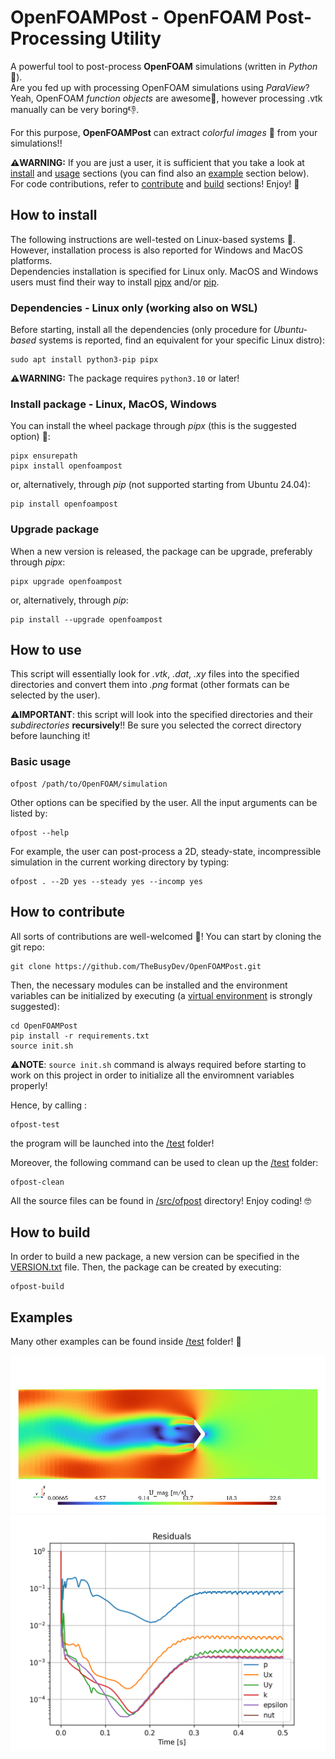 # OpenFOAMPost - OpenFOAM Post-Processing Utility
A powerful tool to post-process **OpenFOAM** simulations (written in *Python* 🐍). \
Are you fed up with processing OpenFOAM simulations using *ParaView*? \
Yeah, OpenFOAM *function objects* are awesome🌟, however processing .vtk manually can be very boring👎.

For this purpose, **OpenFOAMPost** can extract *colorful images* 🌈 from your simulations!!

**⚠️WARNING:** If you are just a user, it is sufficient that you take a look at [install](#how-to-install) and [usage](#how-to-use) sections (you can find also an [example](#examples) section below). \
For code contributions, refer to [contribute](#how-to-contribute) and [build](#how-to-build) sections! Enjoy! 🤗


## How to install
The following instructions are well-tested on Linux-based systems 🐧. \
However, installation process is also reported for Windows and MacOS platforms. \
Dependencies installation is specified for Linux only. MacOS and Windows users must find their way to install [pipx](https://pipx.pypa.io/stable/installation/) and/or [pip](https://pip.pypa.io/en/stable/installation/).

### Dependencies - Linux only (working also on WSL)
Before starting, install all the dependencies (only procedure for *Ubuntu-based* systems is reported, find an equivalent for your specific Linux distro):
```
sudo apt install python3-pip pipx
```

**⚠️WARNING:** The package requires `python3.10` or later!


### Install package - Linux, MacOS, Windows
You can install the wheel package through *pipx* (this is the suggested option) 🚀:
```
pipx ensurepath
pipx install openfoampost
```
or, alternatively, through *pip* (not supported starting from Ubuntu 24.04):
```
pip install openfoampost
```


### Upgrade package
When a new version is released, the package can be upgrade, preferably through *pipx*:
```
pipx upgrade openfoampost
```
or, alternatively, through *pip*:
```
pip install --upgrade openfoampost
```


## How to use
This script will essentially look for *.vtk*, *.dat*, *.xy* files into the specified directories and convert them into *.png* format (other formats can be selected by the user).

⚠️**IMPORTANT**: this script will look into the specified directories and their *subdirectories* **recursively**!! Be sure you selected the correct directory before launching it!

### Basic usage 
```
ofpost /path/to/OpenFOAM/simulation
```

Other options can be specified by the user. All the input arguments can be listed by:
```
ofpost --help
```

For example, the user can post-process a 2D, steady-state, incompressible simulation in the current working directory by typing:
```
ofpost . --2D yes --steady yes --incomp yes
```


## How to contribute
All sorts of contributions are well-welcomed 🤗! You can start by cloning the git repo:
```
git clone https://github.com/TheBusyDev/OpenFOAMPost.git
```
Then, the necessary modules can be installed and the environment variables can be initialized by executing (a [virtual environment](https://docs.python.org/3/library/venv.html) is strongly suggested):
```
cd OpenFOAMPost
pip install -r requirements.txt
source init.sh
```

⚠️**NOTE**: `source init.sh` command is always required before starting to work on this project in order to initialize all the enviromnent variables properly!

Hence, by calling :
```
ofpost-test
```
the program will be launched into the [/test](/test) folder!

Moreover, the following command can be used to clean up the [/test](/test) folder:
```
ofpost-clean
```

All the source files can be found in [/src/ofpost](/src/ofpost) directory! Enjoy coding! 🤓


## How to build
In order to build a new package, a new version can be specified in the [VERSION.txt](/VERSION.txt) file. Then, the package can be created by executing:
```
ofpost-build
``` 


## Examples
Many other examples can be found inside [/test](/test) folder! 🌈

![slice](/test/postProcessing/VelocitySlice/zNormalPlane_U_mag_0.5.png)
![residuals](/test/postProcessing/Residuals/residuals.png)
